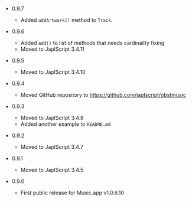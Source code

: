 - 0.9.7

  - Added `addArtwork()` method to `Track`.


- 0.9.6

  - Added `add()` to list of methods that needs cardinality fixing
  - Moved to JaplScript 3.4.11

- 0.9.5

  - Moved to JaplScript 3.4.10


- 0.9.4
 
  - Moved GitHub repository to https://github.com/japlscript/obstmusic 


- 0.9.3

  - Moved to JaplScript 3.4.8
  - Added another example to `README.md`

- 0.9.2

  - Moved to JaplScript 3.4.7


- 0.9.1

  - Moved to JaplScript 3.4.5

 
- 0.9.0

  - First public release for Music.app v1.0.6.10
